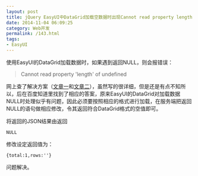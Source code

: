 ```yaml
---
layout: post
title: jQuery EasyUI中DataGrid加载空数据时出现Cannot read property length of undefined错误解决
date: 2014-11-04 06:09:25
category: Web开发
permalink: /143.html
tags:
- EasyUI
---
```


<!--markdown-->使用EasyUI的DataGrid加载数据时，如果遇到返回NULL，则会报错误：

> Cannot read property 'length' of undefined

网上查了解决方案（[文章一][1]和[文章二][2]），虽然写的很详细，但是还是有点不知所以，后在百度知道里找到了相应的答案，原来EasyUI的DataGrid对加载数据NULL时处理似乎有问题，因此必须要按照相应的格式进行加载，在服务端把返回NULL的语句做相应修改，令其返回符合DataGrid格式的空值即可。

将返回的JSON结果由返回

    NULL
    

修改设定返回值为：

    {total:1,rows:''}
    

问题解决。

 [1]: http://blog.csdn.net/sat472291519/article/details/18038889
 [2]: http://blog.csdn.net/zhyl8157121/article/details/19634037